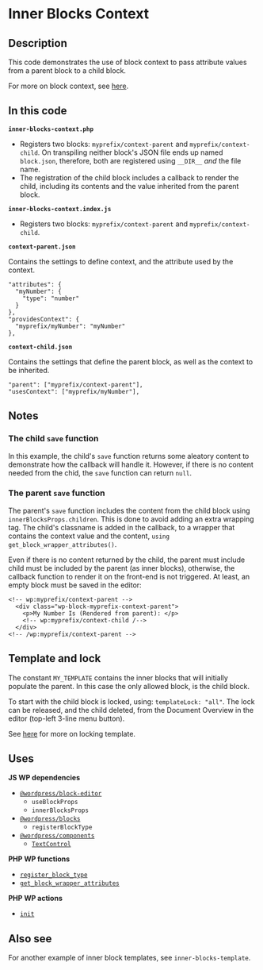 # Inner Blocks Context

## Description

This code demonstrates the use of block context to pass attribute values from a parent block to a child block.

For more on block context, see [here](https://developer.wordpress.org/block-editor/reference-guides/block-api/block-context/).

## In this code

**`inner-blocks-context.php`**

- Registers two blocks: `myprefix/context-parent` and `myprefix/context-child`. On transpiling neither block's JSON file ends up named `block.json`, therefore, both are registered using `__DIR__` _and_ the file name.
- The registration of the child block includes a callback to render the child, including its contents and the value inherited from the parent block.

**`inner-blocks-context.index.js`**

- Registers two blocks: `myprefix/context-parent` and `myprefix/context-child`.

**`context-parent.json`**

Contains the settings to define context, and the attribute used by the context.

    "attributes": {
      "myNumber": {
        "type": "number"
      }
    },
    "providesContext": {
      "myprefix/myNumber": "myNumber"
    },

**`context-child.json`**

Contains the settings that define the parent block, as well as the context to be inherited.

    "parent": ["myprefix/context-parent"],
    "usesContext": ["myprefix/myNumber"],

## Notes

### The child `save` function

In this example, the child's `save` function returns some aleatory content to demonstrate how the callback will handle it. However, if there is no content needed from the chid, the `save` function can return `null`.

### The parent `save` function

The parent's `save` function includes the content from the child block using `innerBlocksProps.children`. This is done to avoid adding an extra wrapping tag. The child's classname is added in the callback, to a wrapper that contains the context value and the content, `using get_block_wrapper_attributes()`.

Even if there is no content returned by the child, the parent must include child must be included by the parent (as inner blocks), otherwise, the callback function to render it on the front-end is not triggered. At least, an empty block must be saved in the editor:

    <!-- wp:myprefix/context-parent -->
      <div class="wp-block-myprefix-context-parent">
        <p>My Number Is (Rendered from parent): </p>
        <!-- wp:myprefix/context-child /-->
      </div>
    <!-- /wp:myprefix/context-parent -->

## Template and lock

The constant `MY_TEMPLATE` contains the inner blocks that will initially populate the parent. In this case the only allowed block, is the child block.

To start with the child block is locked, using: `templateLock: "all"`. The lock can be released, and the child deleted, from the Document Overview in the editor (top-left 3-line menu button).

See [here](https://fullsiteediting.com/how-to-lock-blocks-and-templates/) for more on locking template.

## Uses

**JS WP dependencies**

- [`@wordpress/block-editor`](https://developer.wordpress.org/block-editor/reference-guides/packages/packages-block-editor/)
  - `useBlockProps`
  - `innerBlocksProps`
- [`@wordpress/blocks`](https://developer.wordpress.org/block-editor/reference-guides/packages/packages-blocks/)
  - `registerBlockType`
- [`@wordpress/components`](https://developer.wordpress.org/block-editor/reference-guides/components/)
  - [`TextControl`](https://developer.wordpress.org/block-editor/reference-guides/components/text-control/)

**PHP WP functions**

- [`register_block_type`](https://developer.wordpress.org/reference/functions/register_block_type/)
- [`get_block_wrapper_attributes`](https://developer.wordpress.org/reference/functions/get_block_wrapper_attributes/)

**PHP WP actions**

- [`init`](https://developer.wordpress.org/reference/hooks/init/)

## Also see

For another example of inner block templates, see `inner-blocks-template`.
